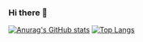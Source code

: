### Hi there 👋

[![Anurag's GitHub stats](https://github-readme-stats.vercel.app/api?username=lbrealdev)](https://github.com/anuraghazra/github-readme-stats)
[![Top Langs](https://github-readme-stats.vercel.app/api/top-langs/?username=lbrealdev&layout=compact)](https://github.com/anuraghazra/github-readme-stats)

<!--
**lbrealdev/lbrealdev** is a ✨ _special_ ✨ repository because its `README.md` (this file) appears on your GitHub profile.

Here are some ideas to get you started:

- 🔭 I’m currently working on ...
- 🌱 I’m currently learning ...
- 👯 I’m looking to collaborate on ...
- 🤔 I’m looking for help with ...
- 💬 Ask me about ...
- 📫 How to reach me: ...
- 😄 Pronouns: ...
- ⚡ Fun fact: ...
-->
